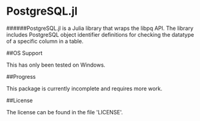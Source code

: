 # PostgreSQL.jl

######PostgreSQL.jl is a Julia library that wraps the libpq API. The library includes PostgreSQL object identifier definitions for checking the datatype of a specific column in a table.

##OS Support

This has only been tested on Windows.

##Progress

This package is currently incomplete and requires more work.

##License

The license can be found in the file 'LICENSE'.